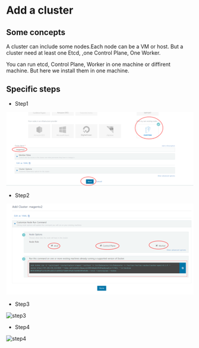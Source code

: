 # Add a cluster

## Some concepts

A cluster can include some nodes.Each node can be a VM or host. But a cluster need at least one Etcd, ,one Control Plane, One Worker.

You can run etcd, Control Plane, Worker in one machine or diffirent machine. But here we install them in one machine.

## Specific steps
* Step1

![step1](/images/step1.png)

* Step2

![step2](/images/step2.png)

* Step3

![step3](/images/step3.png)


* Step4

![step4](/images/step4.png)




